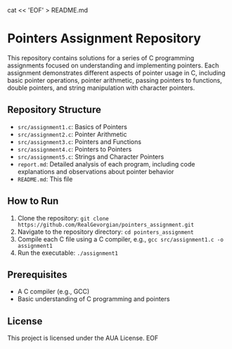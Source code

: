 cat << 'EOF' > README.md
# Pointers Assignment Repository

This repository contains solutions for a series of C programming assignments focused on understanding and implementing pointers. Each assignment demonstrates different aspects of pointer usage in C, including basic pointer operations, pointer arithmetic, passing pointers to functions, double pointers, and string manipulation with character pointers.

## Repository Structure
- `src/assignment1.c`: Basics of Pointers
- `src/assignment2.c`: Pointer Arithmetic
- `src/assignment3.c`: Pointers and Functions
- `src/assignment4.c`: Pointers to Pointers
- `src/assignment5.c`: Strings and Character Pointers
- `report.md`: Detailed analysis of each program, including code explanations and observations about pointer behavior
- `README.md`: This file

## How to Run
1. Clone the repository: `git clone  https://github.com/RealGevorgian/pointers_assignment.git`
2. Navigate to the repository directory: `cd pointers_assignment`
3. Compile each C file using a C compiler, e.g., `gcc src/assignment1.c -o assignment1`
4. Run the executable: `./assignment1`

## Prerequisites
- A C compiler (e.g., GCC)
- Basic understanding of C programming and pointers

## License
This project is licensed under the AUA License.
EOF
